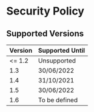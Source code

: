 # Security Policy

## Supported Versions

| Version | Supported Until |
| ------- | --------------- |
| <= 1.2  | Unsupported     |
| 1.3     | 30/06/2022      |
| 1.4     | 31/10/2021      |
| 1.5     | 30/06/2022      |
| 1.6     | To be defined   |
